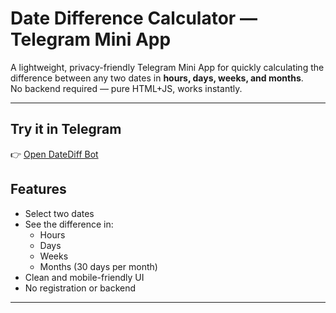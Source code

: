 # Date Difference Calculator — Telegram Mini App

A lightweight, privacy-friendly Telegram Mini App for quickly calculating the difference between any two dates in **hours, days, weeks, and months**.  
No backend required — pure HTML+JS, works instantly.

---

## Try it in Telegram

👉 [Open DateDiff Bot](https://t.me/datediff_bot)

## Features

- Select two dates
- See the difference in:
  - Hours
  - Days
  - Weeks
  - Months (30 days per month)
- Clean and mobile-friendly UI
- No registration or backend

---

